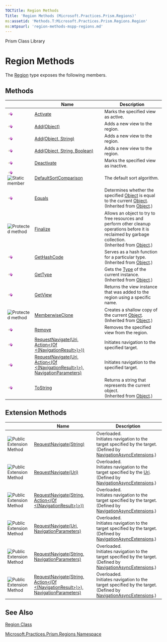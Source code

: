 ```yaml
---
TOCTitle: Region Methods
Title: 'Region Methods (Microsoft.Practices.Prism.Regions)'
ms:assetid: 'Methods.T:Microsoft.Practices.Prism.Regions.Region'
ms:mtpsurl: 'region-methods-mspp-regions.md'
---
```


Prism Class Library

Region Methods
==============

The [Region](https://msdn.microsoft.com/library/microsoft.practices.prism.regions.region) type exposes the following members.

Methods
-------

<span id="methodTableToggle"></span>
<table>

<thead>
<tr class="header">
<th> </th>
<th>Name</th>
<th>Description</th>
</tr>
</thead>
<tbody>
<tr class="odd">
<td><img src="images/public-method.gif" title="Public method" /></td>
<td><a href="https://msdn.microsoft.com/library/microsoft.practices.prism.regions.region.activate(system.object)">Activate</a></td>
<td><div class="summary">
Marks the specified view as active.
</div></td>
</tr>
<tr class="even">
<td><img src="images/public-method.gif" title="Public method" /></td>
<td><a href="https://msdn.microsoft.com/library/microsoft.practices.prism.regions.region.add(system.object)">Add(Object)</a></td>
<td><div class="summary">
Adds a new view to the region.
</div></td>
</tr>
<tr class="odd">
<td><img src="images/public-method.gif" title="Public method" /></td>
<td><a href="https://msdn.microsoft.com/library/microsoft.practices.prism.regions.region.add(system.object%2csystem.string)">Add(Object, String)</a></td>
<td><div class="summary">
Adds a new view to the region.
</div></td>
</tr>
<tr class="even">
<td><img src="images/public-method.gif" title="Public method" /></td>
<td><a href="https://msdn.microsoft.com/library/microsoft.practices.prism.regions.region.add(system.object%2csystem.string%2csystem.boolean)">Add(Object, String, Boolean)</a></td>
<td><div class="summary">
Adds a new view to the region.
</div></td>
</tr>
<tr class="odd">
<td><img src="images/public-method.gif" title="Public method" /></td>
<td><a href="https://msdn.microsoft.com/library/microsoft.practices.prism.regions.region.deactivate(system.object)">Deactivate</a></td>
<td><div class="summary">
Marks the specified view as inactive.
</div></td>
</tr>
<tr class="even">
<td><img src="images/public-method.gif" title="Public method" /><img src="https://msdn.microsoft.com/en-us/Gg431102.static(en-us,PandP.50).gif" title="Static member" /></td>
<td><a href="https://msdn.microsoft.com/library/microsoft.practices.prism.regions.region.defaultsortcomparison(system.object%2csystem.object)">DefaultSortComparison</a></td>
<td><div class="summary">
The default sort algorithm.
</div></td>
</tr>
<tr class="odd">
<td><img src="images/public-method.gif" title="Public method" /></td>
<td><a href="http://msdn.microsoft.com/en-us/library/bsc2ak47">Equals</a></td>
<td><div class="summary">
Determines whether the specified <a href="http://msdn.microsoft.com/en-us/library/e5kfa45b">Object</a> is equal to the current <a href="http://msdn.microsoft.com/en-us/library/e5kfa45b">Object</a>.
</div>
(Inherited from <a href="http://msdn.microsoft.com/en-us/library/e5kfa45b">Object</a>.)</td>
</tr>
<tr class="even">
<td><img src="https://msdn.microsoft.com/en-us/Gg431102.protmethod(en-us,PandP.50).gif" title="Protected method" /></td>
<td><a href="http://msdn.microsoft.com/en-us/library/4k87zsw7">Finalize</a></td>
<td><div class="summary">
Allows an object to try to free resources and perform other cleanup operations before it is reclaimed by garbage collection.
</div>
(Inherited from <a href="http://msdn.microsoft.com/en-us/library/e5kfa45b">Object</a>.)</td>
</tr>
<tr class="odd">
<td><img src="images/public-method.gif" title="Public method" /></td>
<td><a href="http://msdn.microsoft.com/en-us/library/zdee4b3y">GetHashCode</a></td>
<td><div class="summary">
Serves as a hash function for a particular type.
</div>
(Inherited from <a href="http://msdn.microsoft.com/en-us/library/e5kfa45b">Object</a>.)</td>
</tr>
<tr class="even">
<td><img src="images/public-method.gif" title="Public method" /></td>
<td><a href="http://msdn.microsoft.com/en-us/library/dfwy45w9">GetType</a></td>
<td><div class="summary">
Gets the <a href="http://msdn.microsoft.com/en-us/library/42892f65">Type</a> of the current instance.
</div>
(Inherited from <a href="http://msdn.microsoft.com/en-us/library/e5kfa45b">Object</a>.)</td>
</tr>
<tr class="odd">
<td><img src="images/public-method.gif" title="Public method" /></td>
<td><a href="https://msdn.microsoft.com/library/microsoft.practices.prism.regions.region.getview(system.string)">GetView</a></td>
<td><div class="summary">
Returns the view instance that was added to the region using a specific name.
</div></td>
</tr>
<tr class="even">
<td><img src="https://msdn.microsoft.com/en-us/Gg431102.protmethod(en-us,PandP.50).gif" title="Protected method" /></td>
<td><a href="http://msdn.microsoft.com/en-us/library/57ctke0a">MemberwiseClone</a></td>
<td><div class="summary">
Creates a shallow copy of the current <a href="http://msdn.microsoft.com/en-us/library/e5kfa45b">Object</a>.
</div>
(Inherited from <a href="http://msdn.microsoft.com/en-us/library/e5kfa45b">Object</a>.)</td>
</tr>
<tr class="odd">
<td><img src="images/public-method.gif" title="Public method" /></td>
<td><a href="https://msdn.microsoft.com/library/microsoft.practices.prism.regions.region.remove(system.object)">Remove</a></td>
<td><div class="summary">
Removes the specified view from the region.
</div></td>
</tr>
<tr class="even">
<td><img src="images/public-method.gif" title="Public method" /></td>
<td><a href="https://msdn.microsoft.com/library/microsoft.practices.prism.regions.region.requestnavigate(system.uri%2csystem.action%7bmicrosoft.practices.prism.regions.navigationresult%7d)">RequestNavigate(Uri, Action&lt;(Of &lt;(NavigationResult&gt;)&gt;))</a></td>
<td><div class="summary">
Initiates navigation to the specified target.
</div></td>
</tr>
<tr class="odd">
<td><img src="images/public-method.gif" title="Public method" /></td>
<td><a href="https://msdn.microsoft.com/library/microsoft.practices.prism.regions.region.requestnavigate(system.uri%2csystem.action%7bmicrosoft.practices.prism.regions.navigationresult%7d%2cmicrosoft.practices.prism.regions.navigationparameters)">RequestNavigate(Uri, Action&lt;(Of &lt;(NavigationResult&gt;)&gt;), NavigationParameters)</a></td>
<td><div class="summary">
Initiates navigation to the specified target.
</div></td>
</tr>
<tr class="even">
<td><img src="images/public-method.gif" title="Public method" /></td>
<td><a href="http://msdn.microsoft.com/en-us/library/7bxwbwt2">ToString</a></td>
<td><div class="summary">
Returns a string that represents the current object.
</div>
(Inherited from <a href="http://msdn.microsoft.com/en-us/library/e5kfa45b">Object</a>.)</td>
</tr>
</tbody>
</table>

Extension Methods
-----------------

<span id="extensionMethodTableToggle"></span>
<table>

<thead>
<tr class="header">
<th> </th>
<th>Name</th>
<th>Description</th>
</tr>
</thead>
<tbody>
<tr class="odd">
<td><img src="https://msdn.microsoft.com/en-us/Gg431102.pubextension(en-us,PandP.50).gif" title="Public Extension Method" /></td>
<td><a href="https://msdn.microsoft.com/library/microsoft.practices.prism.regions.navigationasyncextensions.requestnavigate(microsoft.practices.prism.regions.inavigateasync%2csystem.string)">RequestNavigate(String)</a></td>
<td>Overloaded.
<div class="summary">
Initiates navigation to the target specified by the target.
</div>
(Defined by <a href="https://msdn.microsoft.com/library/microsoft.practices.prism.regions.navigationasyncextensions">NavigationAsyncExtensions</a>.)</td>
</tr>
<tr class="even">
<td><img src="https://msdn.microsoft.com/en-us/Gg431102.pubextension(en-us,PandP.50).gif" title="Public Extension Method" /></td>
<td><a href="https://msdn.microsoft.com/library/microsoft.practices.prism.regions.navigationasyncextensions.requestnavigate(microsoft.practices.prism.regions.inavigateasync%2csystem.uri)">RequestNavigate(Uri)</a></td>
<td>Overloaded.
<div class="summary">
Initiates navigation to the target specified by the <a href="http://msdn.microsoft.com/en-us/library/txt7706a">Uri</a>.
</div>
(Defined by <a href="https://msdn.microsoft.com/library/microsoft.practices.prism.regions.navigationasyncextensions">NavigationAsyncExtensions</a>.)</td>
</tr>
<tr class="odd">
<td><img src="https://msdn.microsoft.com/en-us/Gg431102.pubextension(en-us,PandP.50).gif" title="Public Extension Method" /></td>
<td><a href="https://msdn.microsoft.com/library/microsoft.practices.prism.regions.navigationasyncextensions.requestnavigate(microsoft.practices.prism.regions.inavigateasync%2csystem.string%2csystem.action%7bmicrosoft.practices.prism.regions.navigationresult%7d)">RequestNavigate(String, Action&lt;(Of &lt;(NavigationResult&gt;)&gt;))</a></td>
<td>Overloaded.
<div class="summary">
Initiates navigation to the target specified by the target.
</div>
(Defined by <a href="https://msdn.microsoft.com/library/microsoft.practices.prism.regions.navigationasyncextensions">NavigationAsyncExtensions</a>.)</td>
</tr>
<tr class="even">
<td><img src="https://msdn.microsoft.com/en-us/Gg431102.pubextension(en-us,PandP.50).gif" title="Public Extension Method" /></td>
<td><a href="https://msdn.microsoft.com/library/microsoft.practices.prism.regions.navigationasyncextensions.requestnavigate(microsoft.practices.prism.regions.inavigateasync%2csystem.uri%2cmicrosoft.practices.prism.regions.navigationparameters)">RequestNavigate(Uri, NavigationParameters)</a></td>
<td>Overloaded.
<div class="summary">
Initiates navigation to the target specified by the target.
</div>
(Defined by <a href="https://msdn.microsoft.com/library/microsoft.practices.prism.regions.navigationasyncextensions">NavigationAsyncExtensions</a>.)</td>
</tr>
<tr class="odd">
<td><img src="https://msdn.microsoft.com/en-us/Gg431102.pubextension(en-us,PandP.50).gif" title="Public Extension Method" /></td>
<td><a href="https://msdn.microsoft.com/library/microsoft.practices.prism.regions.navigationasyncextensions.requestnavigate(microsoft.practices.prism.regions.inavigateasync%2csystem.string%2cmicrosoft.practices.prism.regions.navigationparameters)">RequestNavigate(String, NavigationParameters)</a></td>
<td>Overloaded.
<div class="summary">
Initiates navigation to the target specified by the target.
</div>
(Defined by <a href="https://msdn.microsoft.com/library/microsoft.practices.prism.regions.navigationasyncextensions">NavigationAsyncExtensions</a>.)</td>
</tr>
<tr class="even">
<td><img src="https://msdn.microsoft.com/en-us/Gg431102.pubextension(en-us,PandP.50).gif" title="Public Extension Method" /></td>
<td><a href="https://msdn.microsoft.com/library/microsoft.practices.prism.regions.navigationasyncextensions.requestnavigate(microsoft.practices.prism.regions.inavigateasync%2csystem.string%2csystem.action%7bmicrosoft.practices.prism.regions.navigationresult%7d%2cmicrosoft.practices.prism.regions.navigationparameters)">RequestNavigate(String, Action&lt;(Of &lt;(NavigationResult&gt;)&gt;), NavigationParameters)</a></td>
<td>Overloaded.
<div class="summary">
Initiates navigation to the target specified by the target.
</div>
(Defined by <a href="https://msdn.microsoft.com/library/microsoft.practices.prism.regions.navigationasyncextensions">NavigationAsyncExtensions</a>.)</td>
</tr>
</tbody>
</table>

See Also
--------


[Region Class](https://msdn.microsoft.com/library/microsoft.practices.prism.regions.region)

[Microsoft.Practices.Prism.Regions Namespace](https://msdn.microsoft.com/library/microsoft.practices.prism.regions)
